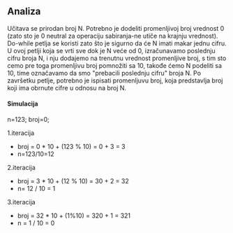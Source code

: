 ## Analiza

Učitava se prirodan broj N. Potrebno je dodeliti promenljivoj broj vrednost 0 (zato sto je 0 neutral za operaciju sabiranja-ne utiče na krajnju vrednost). Do-while petlja se koristi zato što je sigurno da će N imati makar jednu cifru. U ovoj petlji koja se vrti sve dok je N veće od 0, izračunavamo poslednju cifru broja N, i nju dodajemo na trenutnu vrednost promenljive broj, s tim sto cemo pre toga promenljivu broj pomnožiti sa 10, takođe ćemo N podeliti sa 10, time označavamo da smo "prebacili poslednju cifru" broja N. Po završetku petlje, potrebno je ispisati promenljuvu broj, koja predstavlja broj koji ima obrnute cifre u odnosu na broj N.

#### Simulacija

n=123; broj=0;

1.iteracija

* broj = 0 * 10 + (123 % 10) = 0 + 3 = 3
* n=123/10=12

2.iteracija

* broj = 3 * 10 + (12 % 10) = 30 + 2 = 32
* n= 12 / 10 = 1

3.iteracija

* broj = 32 * 10 + (1%10) = 320 + 1 = 321
* n = 1 / 10 = 0
